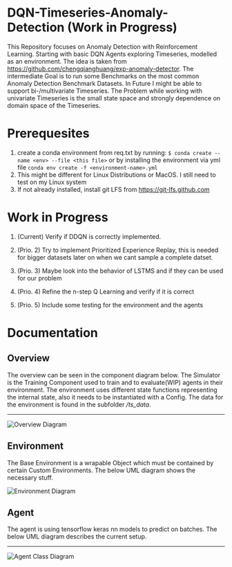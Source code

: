 # DQN-Timeseries-Anomaly-Detection (Work in Progress)

This Repository focuses on Anomaly Detection with Reinforcement Learning. Starting with basic DQN Agents exploring Timeseries, modelled as an environment.
The idea is taken from https://github.com/chengqianghuang/exp-anomaly-detector. The intermediate Goal is to run some Benchmarks on the most common Anomaly Detection Benchmark Datasets. In Future I might be able to support bi-/multivariate Timeseries. The Problem while working with univariate Timeseries is the small state space and strongly dependence on domain space of the Timeseries.

# Prerequesites

1. create a conda environment from req.txt by running:
  ```$ conda create --name <env> --file <this file>``` or by installing the environment via yml file 
  ```conda env create -f <environment-name>.yml```
2. This might be different for Linux Distributions or MacOS. I still need to test on my Linux system
3. If not already installed, install git LFS from https://git-lfs.github.com
# Work in Progress

1. (Current) Verify if DDQN is correctly implemented. 

2. (Prio. 2) Try to implement Prioritized Experience Replay, this is needed for bigger datasets later on when we cant sample a
complete datset.

3. (Prio. 3) Maybe look into the behavior of LSTMS and if they can be used for our problem

4. (Prio. 4) Refine the n-step Q Learning and verify if it is correct

5. (Prio. 5) Include some testing for the environment and the agents

# Documentation
## Overview

The overview can be seen in the component diagram below. The Simulator is the Training Component used to train and to evaluate(WIP) agents in their environment.
The environment uses different state functions representing the internal state, also it needs to be instantiated with a Config. The data for the environment is found in the subfolder */ts_data*.

---
![Overview Diagram](http://www.plantuml.com/plantuml/proxy?cache=no&src=https://raw.githubusercontent.com/jorekai/DQN-Timeseries-Anomaly-Detection/master/uml/overview.puml?token=ADTRDYVZ2NX25QCXJVOT6U3AF57JO)

## Environment
The Base Environment is a wrapable Object which must be contained by certain Custom Environments. The below UML diagram shows the necessary stuff.

![Environment Diagram](http://www.plantuml.com/plantuml/proxy?cache=no&src=https://raw.githubusercontent.com/jorekai/DQN-Timeseries-Anomaly-Detection/master/uml/environment.puml?token=ADTRDYVNQ66DHPXJ74745I3AF57KS)

## Agent
The agent is using tensorflow keras nn models to predict on batches. The below UML diagram describes the current setup.

---
![Agent Class Diagram](http://www.plantuml.com/plantuml/proxy?cache=no&src=https://raw.githubusercontent.com/jorekai/DQN-Timeseries-Anomaly-Detection/master/uml/agent.puml?token=ADTRDYVADL6FDIOWC5TVSCTAF57LW)
